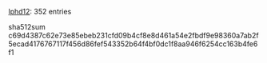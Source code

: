 [lphd12](https://github.com/lphd12): 352 entries

sha512sum c69d4387c62e73e85ebeb231cfd09b4cf8e8d461a54e2fbdf9e98360a7ab2f5ecad4176767117f456d86fef543352b64f4bf0dc1f8aa946f6254cc163b4fe6f1
